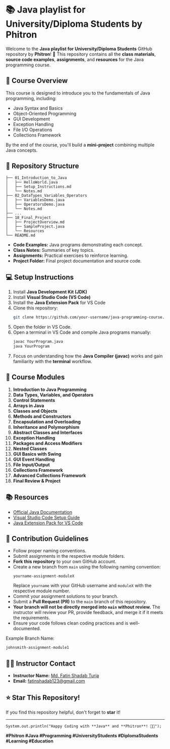 # 📚 Java playlist for University/Diploma Students by Phitron

Welcome to the **Java playlist for University/Diploma Students** GitHub repository by **Phitron**! 🚀 This repository contains all the **class materials**, **source code examples**, **assignments**, and **resources** for the Java programming course.

## 📖 **Course Overview**
This course is designed to introduce you to the fundamentals of Java programming, including:
- Java Syntax and Basics
- Object-Oriented Programming
- GUI Development
- Exception Handling
- File I/O Operations
- Collections Framework

By the end of the course, you'll build a **mini-project** combining multiple Java concepts.

## 📂 **Repository Structure**

```
├── 01_Introduction_to_Java
│   ├── HelloWorld.java
│   ├── Setup_Instructions.md
│   └── Notes.md
├── 02_DataTypes_Variables_Operators
│   ├── VariablesDemo.java
│   ├── OperatorsDemo.java
│   └── Notes.md
├── ...
├── 18_Final_Project
│   ├── ProjectOverview.md
│   ├── SampleProject.java
│   └── Resources
└── README.md
```

- **Code Examples:** Java programs demonstrating each concept.
- **Class Notes:** Summaries of key topics.
- **Assignments:** Practical exercises to reinforce learning.
- **Project Folder:** Final project documentation and source code.


## 💻 **Setup Instructions**
1. Install **Java Development Kit (JDK)**
2. Install **Visual Studio Code (VS Code)**
3. Install the **Java Extension Pack** for VS Code
4. Clone this repository:
   ```bash
   git clone https://github.com/your-username/java-programming-course.git
   ```
5. Open the folder in VS Code.
6. Open a terminal in VS Code and compile Java programs manually:
   ```bash
   javac YourProgram.java
   java YourProgram
   ```
7. Focus on understanding how the **Java Compiler (javac)** works and gain familiarity with the **terminal** workflow.


## 📅 **Course Modules**
1. **Introduction to Java Programming**
2. **Data Types, Variables, and Operators**
3. **Control Statements**
4. **Arrays in Java**
5. **Classes and Objects**
6. **Methods and Constructors**
7. **Encapsulation and Overloading**
8. **Inheritance and Polymorphism**
9. **Abstract Classes and Interfaces**
10. **Exception Handling**
11. **Packages and Access Modifiers**
12. **Nested Classes**
13. **GUI Basics with Swing**
14. **GUI Event Handling**
15. **File Input/Output**
16. **Collections Framework**
17. **Advanced Collections Framework**
18. **Final Review & Project**


## 📚 **Resources**
- [Official Java Documentation](https://docs.oracle.com/javase/)
- [Visual Studio Code Setup Guide](https://code.visualstudio.com/)
- [Java Extension Pack for VS Code](https://marketplace.visualstudio.com/items?itemName=vscjava.vscode-java-pack)

## 🤝 **Contribution Guidelines**
- Follow proper naming conventions.
- Submit assignments in the respective module folders.
- **Fork this repository** to your own GitHub account.
- Create a new branch from `main` using the following naming convention:
   ```
   yourname-assignment-moduleX
   ```
   Replace `yourname` with your GitHub username and `moduleX` with the respective module number.
- Commit your assignment solutions to your branch.
- Submit a **Pull Request (PR)** to the `main` branch of this repository.
- **Your branch will not be directly merged into `main` without review.** The instructor will review your PR, provide feedback, and merge it if it meets the requirements.
- Ensure your code follows clean coding practices and is well-documented.

Example Branch Name:
```bash
johnsmith-assignment-module1
```


## 🧑‍💻 **Instructor Contact**
- **Instructor Name:** [Md. Fatin Shadab Turja](https://github.com/FatinShadab)
- **Email:** fatinshadab123@gmail.com


## ⭐ **Star This Repository!**
If you find this repository helpful, don't forget to **star** it!

---
```
System.out.println("Happy Coding with **Java** and **Phitron**! 🎯✨");
```

**#Phitron #Java #Programming #UniversityStudents #DiplomaStudents #Learning #Education**
